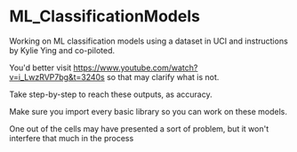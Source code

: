 # ML_ClassificationModels
Working on ML classification models using a dataset in UCI and instructions by Kylie Ying and co-piloted.

You'd better visit https://www.youtube.com/watch?v=i_LwzRVP7bg&t=3240s so that may clarify what is not.

Take step-by-step to reach these outputs, as accuracy.

Make sure you import every basic library so you can work on these models.

One out of the cells may have presented a sort of problem, but it won't interfere that much in the process
